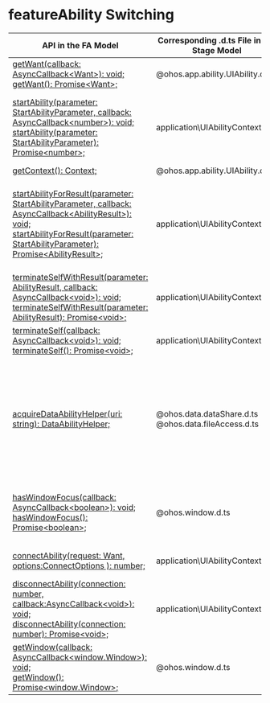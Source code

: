 # featureAbility Switching


  | API in the FA Model| Corresponding .d.ts File in the Stage Model| Corresponding API in the Stage Model| 
| -------- | -------- | -------- |
| [getWant(callback: AsyncCallback&lt;Want&gt;): void;](../reference/apis-ability-kit/js-apis-ability-featureAbility.md#featureabilitygetwant)<br>[getWant(): Promise&lt;Want&gt;;](../reference/apis-ability-kit/js-apis-ability-featureAbility.md#featureabilitygetwant-1) | \@ohos.app.ability.UIAbility.d.ts | [launchWant: Want;](../reference/apis-ability-kit/js-apis-app-ability-uiAbility.md#uiability) | 
| [startAbility(parameter: StartAbilityParameter, callback: AsyncCallback&lt;number&gt;): void;](../reference/apis-ability-kit/js-apis-ability-featureAbility.md#featureabilitystartability)<br>[startAbility(parameter: StartAbilityParameter): Promise&lt;number&gt;;](../reference/apis-ability-kit/js-apis-ability-featureAbility.md#featureabilitystartability-1) | application\UIAbilityContext.d.ts | [startAbility(want: Want, callback: AsyncCallback&lt;void&gt;): void;](../reference/apis-ability-kit/js-apis-inner-application-uiAbilityContext.md#startability)<br>[startAbility(want: Want, options: StartOptions, callback: AsyncCallback&lt;void&gt;): void;](../reference/apis-ability-kit/js-apis-inner-application-uiAbilityContext.md#startability-1)<br>[startAbility(want: Want, options?: StartOptions): Promise&lt;void&gt;;](../reference/apis-ability-kit/js-apis-inner-application-uiAbilityContext.md#startability-2) |
| [getContext(): Context;](../reference/apis-ability-kit/js-apis-ability-featureAbility.md#featureabilitygetcontext) | \@ohos.app.ability.UIAbility.d.ts | [context: UIAbilityContext;](../reference/apis-ability-kit/js-apis-app-ability-uiAbility.md#uiability) |
| [startAbilityForResult(parameter: StartAbilityParameter, callback: AsyncCallback&lt;AbilityResult&gt;): void;](../reference/apis-ability-kit/js-apis-ability-featureAbility.md#featureabilitystartabilityforresult7)<br>[startAbilityForResult(parameter: StartAbilityParameter): Promise&lt;AbilityResult&gt;;](../reference/apis-ability-kit/js-apis-ability-featureAbility.md#featureabilitystartabilityforresult7-1) | application\UIAbilityContext.d.ts | [startAbilityForResult(want: Want, callback: AsyncCallback&lt;AbilityResult&gt;): void;](../reference/apis-ability-kit/js-apis-inner-application-uiAbilityContext.md#startabilityforresult)<br>[startAbilityForResult(want: Want, options: StartOptions, callback: AsyncCallback&lt;AbilityResult&gt;): void;](../reference/apis-ability-kit/js-apis-inner-application-uiAbilityContext.md#startabilityforresult-1)<br>[startAbilityForResult(want: Want, options?: StartOptions): Promise&lt;AbilityResult&gt;;](../reference/apis-ability-kit/js-apis-inner-application-uiAbilityContext.md#startabilityforresult-2) |
| [terminateSelfWithResult(parameter: AbilityResult, callback: AsyncCallback&lt;void&gt;): void;](../reference/apis-ability-kit/js-apis-ability-featureAbility.md#featureabilityterminateselfwithresult7)<br>[terminateSelfWithResult(parameter: AbilityResult): Promise&lt;void&gt;;](../reference/apis-ability-kit/js-apis-ability-featureAbility.md#featureabilityterminateselfwithresult7-1) | application\UIAbilityContext.d.ts | [terminateSelfWithResult(parameter: AbilityResult, callback: AsyncCallback&lt;void&gt;): void;](../reference/apis-ability-kit/js-apis-inner-application-uiAbilityContext.md#terminateselfwithresult)<br>[terminateSelfWithResult(parameter: AbilityResult): Promise&lt;void&gt;;](../reference/apis-ability-kit/js-apis-inner-application-uiAbilityContext.md#terminateselfwithresult-1) |
| [terminateSelf(callback: AsyncCallback&lt;void&gt;): void;](../reference/apis-ability-kit/js-apis-ability-featureAbility.md#featureabilityterminateself7)<br>[terminateSelf(): Promise&lt;void&gt;;](../reference/apis-ability-kit/js-apis-ability-featureAbility.md#featureabilityterminateself7-1) | application\UIAbilityContext.d.ts | [terminateSelf(callback: AsyncCallback&lt;void&gt;): void;](../reference/apis-ability-kit/js-apis-inner-application-uiAbilityContext.md#terminateself)<br>[terminateSelf(): Promise&lt;void&gt;;](../reference/apis-ability-kit/js-apis-inner-application-uiAbilityContext.md#terminateself-1) |
| [acquireDataAbilityHelper(uri: string): DataAbilityHelper;](../reference/apis-ability-kit/js-apis-ability-featureAbility.md#featureabilityacquiredataabilityhelper7) | \@ohos.data.dataShare.d.ts<br>\@ohos.data.fileAccess.d.ts | [createDataShareHelper(context: Context, uri: string, callback: AsyncCallback&lt;DataShareHelper&gt;): void;](../reference/apis-arkdata/js-apis-data-dataShare-sys.md#datasharecreatedatasharehelper)<br>[createDataShareHelper(context: Context, uri: string): Promise&lt;DataShareHelper&gt;;](../reference/apis-arkdata/js-apis-data-dataShare-sys.md#datasharecreatedatasharehelper-1)<br>[createFileAccessHelper(context: Context): FileAccessHelper;](../reference/apis-core-file-kit/js-apis-fileAccess-sys.md#fileaccesscreatefileaccesshelper-1)<br>[createFileAccessHelper(context: Context, wants: Array&lt;Want&gt;): FileAccessHelper;](../reference/apis-core-file-kit/js-apis-fileAccess-sys.md#fileaccesscreatefileaccesshelper) |
| [hasWindowFocus(callback: AsyncCallback&lt;boolean&gt;): void;](../reference/apis-ability-kit/js-apis-ability-featureAbility.md#featureabilityhaswindowfocus7)<br>[hasWindowFocus(): Promise&lt;boolean&gt;;](../reference/apis-ability-kit/js-apis-ability-featureAbility.md#featureabilityhaswindowfocus7-1) | \@ohos.window.d.ts | [on(eventType: 'windowStageEvent', callback: Callback&lt;WindowStageEventType&gt;): void;](../reference/apis-arkui/js-apis-window.md#onwindowstageevent9)<br>Checks whether the [active window](../reference/apis-arkui/js-apis-window.md#windowstageeventtype9) has the focus.|
| [connectAbility(request: Want, options:ConnectOptions ): number;](../reference/apis-ability-kit/js-apis-ability-featureAbility.md#featureabilityconnectability7) | application\UIAbilityContext.d.ts | [connectServiceExtensionAbility(want: Want, options: ConnectOptions): number;](../reference/apis-ability-kit/js-apis-inner-application-uiAbilityContext.md#connectserviceextensionability) |
| [disconnectAbility(connection: number, callback:AsyncCallback&lt;void&gt;): void;](../reference/apis-ability-kit/js-apis-ability-featureAbility.md#featureabilitydisconnectability7)<br>[disconnectAbility(connection: number): Promise&lt;void&gt;;](../reference/apis-ability-kit/js-apis-ability-featureAbility.md#featureabilitydisconnectability7-1) | application\UIAbilityContext.d.ts | [disconnectAbility(connection: number, callback:AsyncCallback&lt;void&gt;): void;](../reference/apis-ability-kit/js-apis-inner-application-uiAbilityContext.md#disconnectserviceextensionability-1)<br>[disconnectAbility(connection: number): Promise&lt;void&gt;;](../reference/apis-ability-kit/js-apis-inner-application-uiAbilityContext.md#disconnectserviceextensionability) |
| [getWindow(callback: AsyncCallback&lt;window.Window&gt;): void;](../reference/apis-ability-kit/js-apis-ability-featureAbility.md#featureabilitygetwindow7)<br>[getWindow(): Promise&lt;window.Window&gt;;](../reference/apis-ability-kit/js-apis-ability-featureAbility.md#featureabilitygetwindow7-1) | \@ohos.window.d.ts | [getLastWindow(ctx: BaseContext, callback: AsyncCallback&lt;Window&gt;): void;](../reference/apis-arkui/js-apis-window.md#windowgetlastwindow9)<br>[getLastWindow(ctx: BaseContext): Promise&lt;Window&gt;;](../reference/apis-arkui/js-apis-window.md#windowgetlastwindow9-1) |
